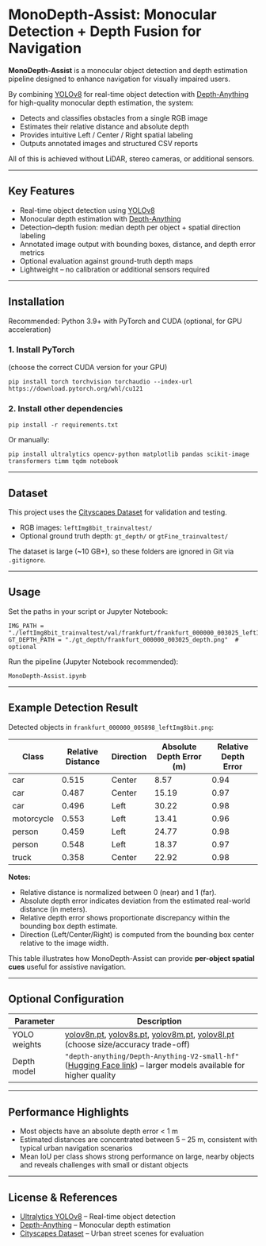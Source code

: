 # MonoDepth-Assist: Monocular Detection + Depth Fusion for Navigation

**MonoDepth-Assist** is a monocular object detection and depth estimation pipeline designed to enhance navigation for visually impaired users.

By combining [YOLOv8](https://github.com/ultralytics/ultralytics) for real-time object detection with [Depth-Anything](https://huggingface.co/spaces/DepthAnything/Depth-Anything) for high-quality monocular depth estimation, the system:

- Detects and classifies obstacles from a single RGB image  
- Estimates their relative distance and absolute depth  
- Provides intuitive Left / Center / Right spatial labeling  
- Outputs annotated images and structured CSV reports  

All of this is achieved without LiDAR, stereo cameras, or additional sensors.

---

## Key Features

- Real-time object detection using [YOLOv8](https://github.com/ultralytics/ultralytics)  
- Monocular depth estimation with [Depth-Anything](https://huggingface.co/spaces/DepthAnything/Depth-Anything)  
- Detection–depth fusion: median depth per object + spatial direction labeling  
- Annotated image output with bounding boxes, distance, and depth error metrics  
- Optional evaluation against ground-truth depth maps  
- Lightweight – no calibration or additional sensors required  

---

## Installation

Recommended: Python 3.9+ with PyTorch and CUDA (optional, for GPU acceleration)

### 1. Install PyTorch  
(choose the correct CUDA version for your GPU)

```
pip install torch torchvision torchaudio --index-url https://download.pytorch.org/whl/cu121
```

### 2. Install other dependencies

```
pip install -r requirements.txt
```

Or manually:

```
pip install ultralytics opencv-python matplotlib pandas scikit-image transformers timm tqdm notebook
```

---

## Dataset

This project uses the [Cityscapes Dataset](https://www.cityscapes-dataset.com/) for validation and testing.

- RGB images: `leftImg8bit_trainvaltest/`  
- Optional ground truth depth: `gt_depth/` or `gtFine_trainvaltest/`  

The dataset is large (~10 GB+), so these folders are ignored in Git via `.gitignore`.

---

## Usage

Set the paths in your script or Jupyter Notebook:

```
IMG_PATH = "./leftImg8bit_trainvaltest/val/frankfurt/frankfurt_000000_003025_leftImg8bit.png"
GT_DEPTH_PATH = "./gt_depth/frankfurt_000000_003025_depth.png"  # optional
```

Run the pipeline (Jupyter Notebook recommended):

```
MonoDepth-Assist.ipynb
```

---

## Example Detection Result

Detected objects in `frankfurt_000000_005898_leftImg8bit.png`:

| Class       | Relative Distance | Direction | Absolute Depth Error (m) | Relative Depth Error |
|------------|-----------------|-----------|-------------------------|--------------------|
| car        | 0.515           | Center    | 8.57                    | 0.94               |
| car        | 0.487           | Center    | 15.19                   | 0.97               |
| car        | 0.496           | Left      | 30.22                   | 0.98               |
| motorcycle | 0.553           | Left      | 13.41                   | 0.96               |
| person     | 0.459           | Left      | 24.77                   | 0.98               |
| person     | 0.548           | Left      | 18.37                   | 0.97               |
| truck      | 0.358           | Center    | 22.92                   | 0.98               |

**Notes:**

- Relative distance is normalized between 0 (near) and 1 (far).  
- Absolute depth error indicates deviation from the estimated real-world distance (in meters).  
- Relative depth error shows proportionate discrepancy within the bounding box depth estimate.  
- Direction (Left/Center/Right) is computed from the bounding box center relative to the image width.  

This table illustrates how MonoDepth-Assist can provide **per-object spatial cues** useful for assistive navigation.


---

## Optional Configuration

| Parameter           | Description                                                                 |
|---------------------|-----------------------------------------------------------------------------|
| YOLO weights        | [yolov8n.pt](https://github.com/ultralytics/ultralytics/releases), [yolov8s.pt](https://github.com/ultralytics/ultralytics/releases), [yolov8m.pt](https://github.com/ultralytics/ultralytics/releases), [yolov8l.pt](https://github.com/ultralytics/ultralytics/releases) (choose size/accuracy trade-off) |
| Depth model         | `"depth-anything/Depth-Anything-V2-small-hf"` ([Hugging Face link](https://huggingface.co/spaces/DepthAnything/Depth-Anything)) – larger models available for higher quality |
                 

---

## Performance Highlights

- Most objects have an absolute depth error < 1 m  
- Estimated distances are concentrated between 5 – 25 m, consistent with typical urban navigation scenarios  
- Mean IoU per class shows strong performance on large, nearby objects and reveals challenges with small or distant objects

---

## License & References

- [Ultralytics YOLOv8](https://github.com/ultralytics/ultralytics) – Real-time object detection  
- [Depth-Anything](https://huggingface.co/spaces/DepthAnything/Depth-Anything) – Monocular depth estimation  
- [Cityscapes Dataset](https://www.cityscapes-dataset.com/) – Urban street scenes for evaluation


